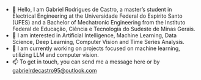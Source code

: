 - 👋 Hello, I am Gabriel Rodrigues de Castro, a master’s student in Electrical Engineering at the Universidade Federal do Espírito Santo (UFES) and a Bachelor of Mechatronic Engineering from the Instituto Federal de Educação, Ciência e Tecnologia do Sudeste de Minas Gerais.
- 👀 I am interested in Artificial Intelligence, Machine Learning, Data Science, Deep Learning, Computer Vision and Time Series Analysis.
- 🌱 I am currently working on projects focused on machine learning, utilizing LLM and computer vision.
- 📫 To get in touch, you can send me a message here or by gabrielrdecastro95@outlook.com

<!---
gabriel1995castro/gabriel1995castro is a ✨ special ✨ repository because its `README.md` (this file) appears on your GitHub profile.
You can click the Preview link to take a look at your changes.
--->
